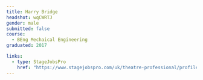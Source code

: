 ```yaml
---
title: Harry Bridge
headshot: wqCWRTJ
gender: male
submitted: false
course: 
  - BEng Mechaical Engineering
graduated: 2017

links:
  - type: StageJobsPro
    href: "https://www.stagejobspro.com/uk/theatre-professional/profile/harry-bridge"
---
```

